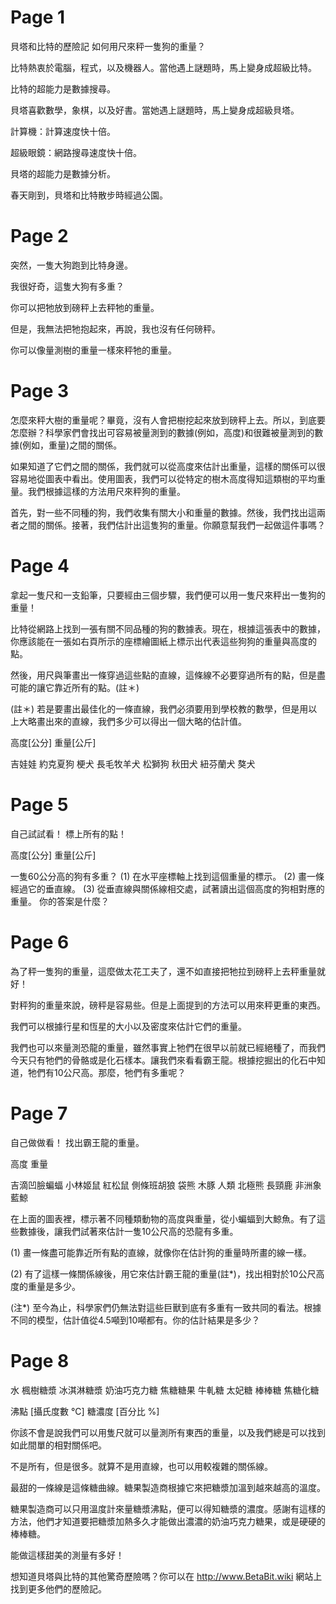 # Page 1

貝塔和比特的歷險記
如何用尺來秤一隻狗的重量？

比特熱衷於電腦，程式，以及機器人。當他遇上謎題時，馬上變身成超級比特。

比特的超能力是數據搜尋。

貝塔喜歡數學，象棋，以及好書。當她遇上謎題時，馬上變身成超級貝塔。

計算機：計算速度快十倍。

超級眼鏡：網路搜尋速度快十倍。

貝塔的超能力是數據分析。

春天剛到，貝塔和比特散步時經過公園。


# Page 2

突然，一隻大狗跑到比特身邊。

我很好奇，這隻大狗有多重？

你可以把牠放到磅秤上去秤牠的重量。

但是，我無法把牠抱起來，再說，我也沒有任何磅秤。

你可以像量測樹的重量一樣來秤牠的重量。


# Page 3

怎麼來秤大樹的重量呢？畢竟，沒有人會把樹挖起來放到磅秤上去。所以，到底要怎麼辦？科學家們會找出可容易被量測到的數據(例如，高度)和很難被量測到的數據(例如，重量)之間的關係。

如果知道了它們之間的關係，我們就可以從高度來估計出重量，這樣的關係可以很容易地從圖表中看出。使用圖表，我們可以從特定的樹木高度得知這類樹的平均重量。我們根據這樣的方法用尺來秤狗的重量。

首先，對一些不同種的狗，我們收集有關大小和重量的數據。然後，我們找出這兩者之間的關係。接著，我們估計出這隻狗的重量。你願意幫我們一起做這件事嗎？


# Page 4

拿起一隻尺和一支鉛筆，只要經由三個步驟，我們便可以用一隻尺來秤出一隻狗的重量！

比特從網路上找到一張有關不同品種的狗的數據表。現在，根據這張表中的數據，你應該能在一張如右頁所示的座標繪圖紙上標示出代表這些狗狗的重量與高度的點。

然後，用尺與筆畫出一條穿過這些點的直線，這條線不必要穿過所有的點，但是盡可能的讓它靠近所有的點。(註＊)

(註＊) 若是要畫出最佳化的一條直線，我們必須要用到學校教的數學，但是用以上大略畫出來的直線，我們多少可以得出一個大略的估計值。

高度[公分]  重量[公斤]

吉娃娃
約克夏狗
梗犬
長毛牧羊犬
松獅狗
秋田犬
紐芬蘭犬
獒犬


# Page 5

自己試試看！ 標上所有的點！

高度[公分]
重量[公斤]

一隻60公分高的狗有多重？ (1) 在水平座標軸上找到這個重量的標示。 (2) 畫一條經過它的垂直線。 (3) 從垂直線與關係線相交處，試著讀出這個高度的狗相對應的重量。 你的答案是什麼？


# Page 6

為了秤一隻狗的重量，這麼做太花工夫了，還不如直接把牠拉到磅秤上去秤重量就好！

對秤狗的重量來說，磅秤是容易些。但是上面提到的方法可以用來秤更重的東西。

我們可以根據行星和恆星的大小以及密度來估計它們的重量。

我們也可以來量測恐龍的重量，雖然事實上牠們在很早以前就已經絕種了，而我們今天只有牠們的骨骼或是化石樣本。讓我們來看看霸王龍。根據挖掘出的化石中知道，牠們有10公尺高。那麼，牠們有多重呢？



# Page 7

自己做做看！ 找出霸王龍的重量。

高度
重量

吉滴凹臉蝙蝠
小林姬鼠
紅松鼠
側條班胡狼
袋熊
木豚
人類
北極熊
長頸鹿
非洲象
藍鯨

在上面的圖表裡，標示著不同種類動物的高度與重量，從小蝙蝠到大鯨魚。有了這些數據後，讓我們試著來估計一隻10公尺高的恐龍有多重。

(1) 畫一條盡可能靠近所有點的直線，就像你在估計狗的重量時所畫的線一樣。

(2) 有了這樣一條關係線後，用它來估計霸王龍的重量(註*)，找出相對於10公尺高度的重量是多少。

(注*) 至今為止，科學家們仍無法對這些巨獸到底有多重有一致共同的看法。根據不同的模型，估計值從4.5噸到10噸都有。你的估計結果是多少？


# Page 8

水
楓樹糖漿
冰淇淋糖漿
奶油巧克力糖
焦糖糖果
牛軋糖
太妃糖
棒棒糖
焦糖化糖

沸點 [攝氏度數 °C]
糖濃度 [百分比 %]

你該不會是說我們可以用隻尺就可以量測所有東西的重量，以及我們總是可以找到如此間單的相對關係吧。

不是所有，但是很多。就算不是用直線，也可以用較複雜的關係線。

最甜的一條線是這條糖曲線。糖果製造商根據它來把糖漿加溫到越來越高的溫度。

糖果製造商可以只用溫度計來量糖漿沸點，便可以得知糖漿的濃度。感謝有這樣的方法，他們才知道要把糖漿加熱多久才能做出濃濃的奶油巧克力糖果，或是硬硬的棒棒糖。

能做這樣甜美的測量有多好！

想知道貝塔與比特的其他驚奇歷險嗎？你可以在 http://www.BetaBit.wiki 網站上找到更多他們的歷險記。




